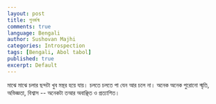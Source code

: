 ```yaml
---
layout: post
title: পুনর্জন্ম
comments: true
language: Bengali
author: Sushovan Majhi
categories: Introspection
tags: [Bengali, Abol tabol]
published: true
excerpt: Default
---
```

মাঝে মাঝে চলার ছন্দটা খুব মন্থর হয়ে যায়। চলতে চলতে পা যেন আর চলে না। অনেক অনেক পুরোনো স্মৃতি, অভিজ্ঞতা, বিশ্বাস -- অনেকটা তআর অবাঞ্ছিত ও  প্রত্যাশিত। 
